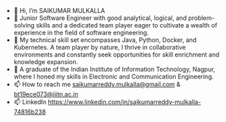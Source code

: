 - 👋 Hi, I’m SAIKUMAR MULKALLA
- 🌱 Junior Software Engineer with good analytical, logical, and problem-solving skills and a dedicated team player eager to cultivate a wealth of experience in the field of software engineering.
- 🌱 My technical skill set encompasses Java, Python, Docker, and Kubernetes. A team player by nature, I thrive in collaborative environments and constantly seek opportunities for skill enrichment and knowledge expansion.
- 💞️ A graduate of the Indian Institute of Information Technology, Nagpur, where I honed my skills in Electronic and Communication Engineering.
- 📫 How to reach me saikumarreddy.mulkalla@gmail.com & bt19ece073@iiitn.ac.in
- 📫 LinkedIn https://www.linkedin.com/in/saikumarreddy-mulkalla-74816b238
<!---
SAIKUMAR073/SAIKUMAR073 is a ✨ special ✨ repository because its `README.md` (this file) appears on your GitHub profile.
You can click the Preview link to take a look at your changes.
--->
